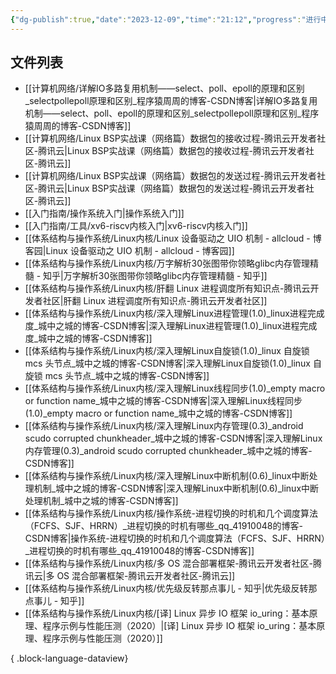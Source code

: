 ```yaml
---
{"dg-publish":true,"date":"2023-12-09","time":"21:12","progress":"进行中","tags":["OS","入门指南"],"permalink":"/入门指南/操作系统入门/","dgPassFrontmatter":true}
---
```



## 文件列表
- [[计算机网络/详解IO多路复用机制——select、poll、epoll的原理和区别_selectpollepoll原理和区别_程序猿周周的博客-CSDN博客\|详解IO多路复用机制——select、poll、epoll的原理和区别_selectpollepoll原理和区别_程序猿周周的博客-CSDN博客]]
- [[计算机网络/Linux BSP实战课（网络篇）数据包的接收过程-腾讯云开发者社区-腾讯云\|Linux BSP实战课（网络篇）数据包的接收过程-腾讯云开发者社区-腾讯云]]
- [[计算机网络/Linux BSP实战课（网络篇）数据包的发送过程-腾讯云开发者社区-腾讯云\|Linux BSP实战课（网络篇）数据包的发送过程-腾讯云开发者社区-腾讯云]]
- [[入门指南/操作系统入门\|操作系统入门]]
- [[入门指南/工具/xv6-riscv内核入门\|xv6-riscv内核入门]]
- [[体系结构与操作系统/Linux内核/Linux 设备驱动之 UIO 机制 - allcloud - 博客园\|Linux 设备驱动之 UIO 机制 - allcloud - 博客园]]
- [[体系结构与操作系统/Linux内核/万字解析30张图带你领略glibc内存管理精髓 - 知乎\|万字解析30张图带你领略glibc内存管理精髓 - 知乎]]
- [[体系结构与操作系统/Linux内核/肝翻 Linux 进程调度所有知识点-腾讯云开发者社区\|肝翻 Linux 进程调度所有知识点-腾讯云开发者社区]]
- [[体系结构与操作系统/Linux内核/深入理解Linux进程管理(1.0)_linux进程完成度_城中之城的博客-CSDN博客\|深入理解Linux进程管理(1.0)_linux进程完成度_城中之城的博客-CSDN博客]]
- [[体系结构与操作系统/Linux内核/深入理解Linux自旋锁(1.0)_linux 自旋锁 mcs 头节点_城中之城的博客-CSDN博客\|深入理解Linux自旋锁(1.0)_linux 自旋锁 mcs 头节点_城中之城的博客-CSDN博客]]
- [[体系结构与操作系统/Linux内核/深入理解Linux线程同步(1.0)_empty macro or function name_城中之城的博客-CSDN博客\|深入理解Linux线程同步(1.0)_empty macro or function name_城中之城的博客-CSDN博客]]
- [[体系结构与操作系统/Linux内核/深入理解Linux内存管理(0.3)_android scudo corrupted chunkheader_城中之城的博客-CSDN博客\|深入理解Linux内存管理(0.3)_android scudo corrupted chunkheader_城中之城的博客-CSDN博客]]
- [[体系结构与操作系统/Linux内核/深入理解Linux中断机制(0.6)_linux中断处理机制_城中之城的博客-CSDN博客\|深入理解Linux中断机制(0.6)_linux中断处理机制_城中之城的博客-CSDN博客]]
- [[体系结构与操作系统/Linux内核/操作系统-进程切换的时机和几个调度算法（FCFS、SJF、HRRN）_进程切换的时机有哪些_qq_41910048的博客-CSDN博客\|操作系统-进程切换的时机和几个调度算法（FCFS、SJF、HRRN）_进程切换的时机有哪些_qq_41910048的博客-CSDN博客]]
- [[体系结构与操作系统/Linux内核/多 OS 混合部署框架-腾讯云开发者社区-腾讯云\|多 OS 混合部署框架-腾讯云开发者社区-腾讯云]]
- [[体系结构与操作系统/Linux内核/优先级反转那点事儿 - 知乎\|优先级反转那点事儿 - 知乎]]
- [[体系结构与操作系统/Linux内核/[译] Linux 异步 IO 框架 io_uring：基本原理、程序示例与性能压测（2020）\|[译] Linux 异步 IO 框架 io_uring：基本原理、程序示例与性能压测（2020）]]

{ .block-language-dataview}

